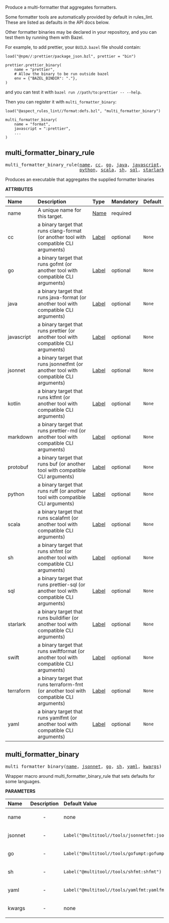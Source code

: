 <!-- Generated with Stardoc: http://skydoc.bazel.build -->

Produce a multi-formatter that aggregates formatters.

Some formatter tools are automatically provided by default in rules_lint.
These are listed as defaults in the API docs below.

Other formatter binaries may be declared in your repository, and you can test them by running
them with Bazel.

For example, to add prettier, your `BUILD.bazel` file should contain:

```
load("@npm//:prettier/package_json.bzl", prettier = "bin")

prettier.prettier_binary(
    name = "prettier",
    # Allow the binary to be run outside bazel
    env = {"BAZEL_BINDIR": "."},
)
```

and you can test it with `bazel run //path/to:prettier -- --help`.

Then you can register it with `multi_formatter_binary`:

```
load("@aspect_rules_lint//format:defs.bzl", "multi_formatter_binary")

multi_formatter_binary(
    name = "format",
    javascript = ":prettier",
    ...
)
```


<a id="multi_formatter_binary_rule"></a>

## multi_formatter_binary_rule

<pre>
multi_formatter_binary_rule(<a href="#multi_formatter_binary_rule-name">name</a>, <a href="#multi_formatter_binary_rule-cc">cc</a>, <a href="#multi_formatter_binary_rule-go">go</a>, <a href="#multi_formatter_binary_rule-java">java</a>, <a href="#multi_formatter_binary_rule-javascript">javascript</a>, <a href="#multi_formatter_binary_rule-jsonnet">jsonnet</a>, <a href="#multi_formatter_binary_rule-kotlin">kotlin</a>, <a href="#multi_formatter_binary_rule-markdown">markdown</a>, <a href="#multi_formatter_binary_rule-protobuf">protobuf</a>,
                            <a href="#multi_formatter_binary_rule-python">python</a>, <a href="#multi_formatter_binary_rule-scala">scala</a>, <a href="#multi_formatter_binary_rule-sh">sh</a>, <a href="#multi_formatter_binary_rule-sql">sql</a>, <a href="#multi_formatter_binary_rule-starlark">starlark</a>, <a href="#multi_formatter_binary_rule-swift">swift</a>, <a href="#multi_formatter_binary_rule-terraform">terraform</a>, <a href="#multi_formatter_binary_rule-yaml">yaml</a>)
</pre>

Produces an executable that aggregates the supplied formatter binaries

**ATTRIBUTES**


| Name  | Description | Type | Mandatory | Default |
| :------------- | :------------- | :------------- | :------------- | :------------- |
| <a id="multi_formatter_binary_rule-name"></a>name |  A unique name for this target.   | <a href="https://bazel.build/concepts/labels#target-names">Name</a> | required |  |
| <a id="multi_formatter_binary_rule-cc"></a>cc |  a binary target that runs clang-format (or another tool with compatible CLI arguments)   | <a href="https://bazel.build/concepts/labels">Label</a> | optional | <code>None</code> |
| <a id="multi_formatter_binary_rule-go"></a>go |  a binary target that runs gofmt (or another tool with compatible CLI arguments)   | <a href="https://bazel.build/concepts/labels">Label</a> | optional | <code>None</code> |
| <a id="multi_formatter_binary_rule-java"></a>java |  a binary target that runs java-format (or another tool with compatible CLI arguments)   | <a href="https://bazel.build/concepts/labels">Label</a> | optional | <code>None</code> |
| <a id="multi_formatter_binary_rule-javascript"></a>javascript |  a binary target that runs prettier (or another tool with compatible CLI arguments)   | <a href="https://bazel.build/concepts/labels">Label</a> | optional | <code>None</code> |
| <a id="multi_formatter_binary_rule-jsonnet"></a>jsonnet |  a binary target that runs jsonnetfmt (or another tool with compatible CLI arguments)   | <a href="https://bazel.build/concepts/labels">Label</a> | optional | <code>None</code> |
| <a id="multi_formatter_binary_rule-kotlin"></a>kotlin |  a binary target that runs ktfmt (or another tool with compatible CLI arguments)   | <a href="https://bazel.build/concepts/labels">Label</a> | optional | <code>None</code> |
| <a id="multi_formatter_binary_rule-markdown"></a>markdown |  a binary target that runs prettier-md (or another tool with compatible CLI arguments)   | <a href="https://bazel.build/concepts/labels">Label</a> | optional | <code>None</code> |
| <a id="multi_formatter_binary_rule-protobuf"></a>protobuf |  a binary target that runs buf (or another tool with compatible CLI arguments)   | <a href="https://bazel.build/concepts/labels">Label</a> | optional | <code>None</code> |
| <a id="multi_formatter_binary_rule-python"></a>python |  a binary target that runs ruff (or another tool with compatible CLI arguments)   | <a href="https://bazel.build/concepts/labels">Label</a> | optional | <code>None</code> |
| <a id="multi_formatter_binary_rule-scala"></a>scala |  a binary target that runs scalafmt (or another tool with compatible CLI arguments)   | <a href="https://bazel.build/concepts/labels">Label</a> | optional | <code>None</code> |
| <a id="multi_formatter_binary_rule-sh"></a>sh |  a binary target that runs shfmt (or another tool with compatible CLI arguments)   | <a href="https://bazel.build/concepts/labels">Label</a> | optional | <code>None</code> |
| <a id="multi_formatter_binary_rule-sql"></a>sql |  a binary target that runs prettier-sql (or another tool with compatible CLI arguments)   | <a href="https://bazel.build/concepts/labels">Label</a> | optional | <code>None</code> |
| <a id="multi_formatter_binary_rule-starlark"></a>starlark |  a binary target that runs buildifier (or another tool with compatible CLI arguments)   | <a href="https://bazel.build/concepts/labels">Label</a> | optional | <code>None</code> |
| <a id="multi_formatter_binary_rule-swift"></a>swift |  a binary target that runs swiftformat (or another tool with compatible CLI arguments)   | <a href="https://bazel.build/concepts/labels">Label</a> | optional | <code>None</code> |
| <a id="multi_formatter_binary_rule-terraform"></a>terraform |  a binary target that runs terraform-fmt (or another tool with compatible CLI arguments)   | <a href="https://bazel.build/concepts/labels">Label</a> | optional | <code>None</code> |
| <a id="multi_formatter_binary_rule-yaml"></a>yaml |  a binary target that runs yamlfmt (or another tool with compatible CLI arguments)   | <a href="https://bazel.build/concepts/labels">Label</a> | optional | <code>None</code> |


<a id="multi_formatter_binary"></a>

## multi_formatter_binary

<pre>
multi_formatter_binary(<a href="#multi_formatter_binary-name">name</a>, <a href="#multi_formatter_binary-jsonnet">jsonnet</a>, <a href="#multi_formatter_binary-go">go</a>, <a href="#multi_formatter_binary-sh">sh</a>, <a href="#multi_formatter_binary-yaml">yaml</a>, <a href="#multi_formatter_binary-kwargs">kwargs</a>)
</pre>

Wrapper macro around multi_formatter_binary_rule that sets defaults for some languages.

**PARAMETERS**


| Name  | Description | Default Value |
| :------------- | :------------- | :------------- |
| <a id="multi_formatter_binary-name"></a>name |  <p align="center"> - </p>   |  none |
| <a id="multi_formatter_binary-jsonnet"></a>jsonnet |  <p align="center"> - </p>   |  <code>Label("@multitool//tools/jsonnetfmt:jsonnetfmt")</code> |
| <a id="multi_formatter_binary-go"></a>go |  <p align="center"> - </p>   |  <code>Label("@multitool//tools/gofumpt:gofumpt")</code> |
| <a id="multi_formatter_binary-sh"></a>sh |  <p align="center"> - </p>   |  <code>Label("@multitool//tools/shfmt:shfmt")</code> |
| <a id="multi_formatter_binary-yaml"></a>yaml |  <p align="center"> - </p>   |  <code>Label("@multitool//tools/yamlfmt:yamlfmt")</code> |
| <a id="multi_formatter_binary-kwargs"></a>kwargs |  <p align="center"> - </p>   |  none |


